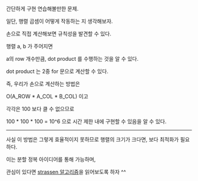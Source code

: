   간단하게 구현 연습해볼만한 문제.
  
  일단, 행렬 곱셈이 어떻게 작동하는 지 생각해보자.
  
  손으로 직접 계산해보면 규칙성을 발견할 수 있다.
  
  행렬 a, b 가 주어지면
  
  a의 row 개수만큼, dot product 를 수행하는 것을 알 수 있다.
  
  dot product 는 2중 for 문으로 계산할 수 있다.
  
  즉, 우리가 손으로 계산하는 방법은
  
  O(A_ROW * A_COL * B_COL) 이고
  
  각각은 100 보다 클 수 없으므로
  
  100 * 100 * 100 = 10^6 으로 시간 제한 내에 구현할 수 있음을 알 수 있다.
  
  ---
  
  
  사실 이 방법은 그렇게 효율적이지 못하므로 행렬의 크기가 크다면, 보다 최적화가 필요하다.
  
  이는 분할 정복 아이디어를 통해 가능하며,
  
  관심이 있다면 [strassen 알고리즘](https://izmirprogramming.tistory.com/13)을 읽어보도록 하자 ^^
